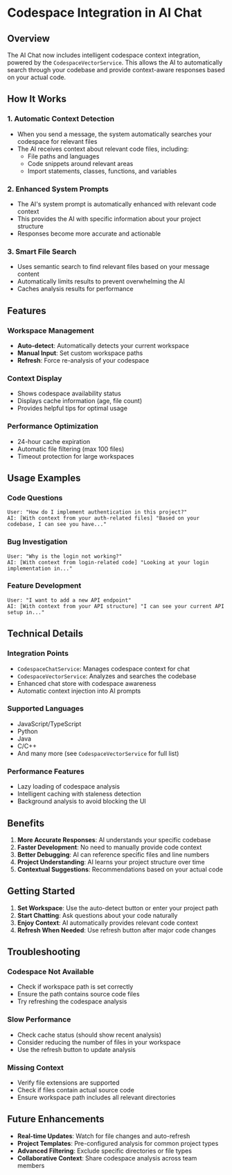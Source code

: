 # Codespace Integration in AI Chat

## Overview

The AI Chat now includes intelligent codespace context integration, powered by the `CodespaceVectorService`. This allows the AI to automatically search through your codebase and provide context-aware responses based on your actual code.

## How It Works

### 1. **Automatic Context Detection**
- When you send a message, the system automatically searches your codespace for relevant files
- The AI receives context about relevant code files, including:
  - File paths and languages
  - Code snippets around relevant areas
  - Import statements, classes, functions, and variables

### 2. **Enhanced System Prompts**
- The AI's system prompt is automatically enhanced with relevant code context
- This provides the AI with specific information about your project structure
- Responses become more accurate and actionable

### 3. **Smart File Search**
- Uses semantic search to find relevant files based on your message content
- Automatically limits results to prevent overwhelming the AI
- Caches analysis results for performance

## Features

### **Workspace Management**
- **Auto-detect**: Automatically detects your current workspace
- **Manual Input**: Set custom workspace paths
- **Refresh**: Force re-analysis of your codespace

### **Context Display**
- Shows codespace availability status
- Displays cache information (age, file count)
- Provides helpful tips for optimal usage

### **Performance Optimization**
- 24-hour cache expiration
- Automatic file filtering (max 100 files)
- Timeout protection for large workspaces

## Usage Examples

### **Code Questions**
```
User: "How do I implement authentication in this project?"
AI: [With context from your auth-related files] "Based on your codebase, I can see you have..."
```

### **Bug Investigation**
```
User: "Why is the login not working?"
AI: [With context from login-related code] "Looking at your login implementation in..."
```

### **Feature Development**
```
User: "I want to add a new API endpoint"
AI: [With context from your API structure] "I can see your current API setup in..."
```

## Technical Details

### **Integration Points**
- `CodespaceChatService`: Manages codespace context for chat
- `CodespaceVectorService`: Analyzes and searches the codebase
- Enhanced chat store with codespace awareness
- Automatic context injection into AI prompts

### **Supported Languages**
- JavaScript/TypeScript
- Python
- Java
- C/C++
- And many more (see `CodespaceVectorService` for full list)

### **Performance Features**
- Lazy loading of codespace analysis
- Intelligent caching with staleness detection
- Background analysis to avoid blocking the UI

## Benefits

1. **More Accurate Responses**: AI understands your specific codebase
2. **Faster Development**: No need to manually provide code context
3. **Better Debugging**: AI can reference specific files and line numbers
4. **Project Understanding**: AI learns your project structure over time
5. **Contextual Suggestions**: Recommendations based on your actual code

## Getting Started

1. **Set Workspace**: Use the auto-detect button or enter your project path
2. **Start Chatting**: Ask questions about your code naturally
3. **Enjoy Context**: AI automatically provides relevant code context
4. **Refresh When Needed**: Use refresh button after major code changes

## Troubleshooting

### **Codespace Not Available**
- Check if workspace path is set correctly
- Ensure the path contains source code files
- Try refreshing the codespace analysis

### **Slow Performance**
- Check cache status (should show recent analysis)
- Consider reducing the number of files in your workspace
- Use the refresh button to update analysis

### **Missing Context**
- Verify file extensions are supported
- Check if files contain actual source code
- Ensure workspace path includes all relevant directories

## Future Enhancements

- **Real-time Updates**: Watch for file changes and auto-refresh
- **Project Templates**: Pre-configured analysis for common project types
- **Advanced Filtering**: Exclude specific directories or file types
- **Collaborative Context**: Share codespace analysis across team members
